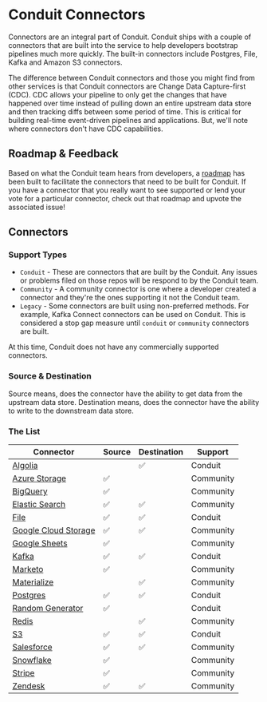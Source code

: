 # Conduit Connectors

Connectors are an integral part of Conduit. Conduit ships with a couple of connectors that are built into the service to help developers bootstrap pipelines much more quickly. The built-in connectors include Postgres, File, Kafka and Amazon S3 connectors.

The difference between Conduit connectors and those you might find from other services is that Conduit connectors are Change Data Capture-first (CDC). CDC allows your pipeline to only get the changes that have happened over time instead of pulling down an entire upstream data store and then tracking diffs between some period of time. This is critical for building real-time event-driven pipelines and applications. But, we'll note where connectors don't have CDC capabilities.


## Roadmap & Feedback

Based on what the Conduit team hears from developers, a [roadmap]() has been built to facilitate the connectors that need to be built for Conduit. If you have a connector that you really want to see supported or lend your vote for a particular connector, check out that roadmap and upvote the associated issue!

## Connectors

### Support Types

* `Conduit` - These are connectors that are built by the Conduit. Any issues or problems filed on those repos will be respond to by the Conduit team.
* `Community` - A community connector is one where a developer created a connector and they're the ones supporting it not the Conduit team.
* `Legacy` - Some connectors are built using non-preferred methods. For example, Kafka Connect connectors can be used on Conduit. This is considered a stop gap measure until `conduit` or `community` connectors are built.

At this time, Conduit does not have any commercially supported connectors.

### Source & Destination

Source means, does the connector have the ability to get data from the upstream data store. Destination means, does the connector have the ability to write to the downstream data store.

### The List

| Connector | Source | Destination | Support |
|-----------|-------|----|-------------|
| [Algolia](https://github.com/ConduitIO/conduit-connector-algolia) | |✅ | Conduit |
| [Azure Storage](https://github.com/miquido/conduit-connector-azure-storage) |✅ | | Community |
| [BigQuery](https://github.com/neha-Gupta1/conduit-connector-bigquery) |✅ | | Community |
| [Elastic Search](https://github.com/miquido/conduit-connector-elasticsearch) |✅ |✅ | Community |
| [File](https://github.com/ConduitIO/conduit-connector-file) |✅ |✅ | Conduit |
| [Google Cloud Storage](https://github.com/WeirdMagician/conduit-connector-google-cloudstorage) |✅ |✅ | Community |
| [Google Sheets](https://github.com/gopherslab/conduit-connector-google-sheets) |✅ | | Community |
| [Kafka](https://github.com/ConduitIO/conduit-connector-kafka) |✅ |✅ | Conduit |
| [Marketo](https://github.com/rustiever/conduit-connector-marketo) |✅ | | Community |
| [Materialize](https://github.com/ConduitIO/conduit-connector-materialize) | |✅ | Community |
| [Postgres](https://github.com/ConduitIO/conduit-connector-postgres)   |✅ |✅ | Conduit |
| [Random Generator](https://github.com/ConduitIO/conduit-connector-generator) |✅ | | Conduit |
| [Redis](https://github.com/gopherslab/conduit-connector-redis) ||✅ | Community |
| [S3](https://github.com/ConduitIO/conduit-connector-s3) |✅ |✅ | Conduit |
| [Salesforce](https://github.com/miquido/conduit-connector-salesforce) | ✅ | ✅ | Community |
| [Snowflake](https://github.com/ConduitIO/conduit-connector-snowflake) |✅ | | Community |
| [Stripe](https://github.com/ConduitIO/conduit-connector-stripe) |✅ | | Community |
| [Zendesk](https://github.com/gopherslab/conduit-connector-zendesk) |✅ |✅| Community |

